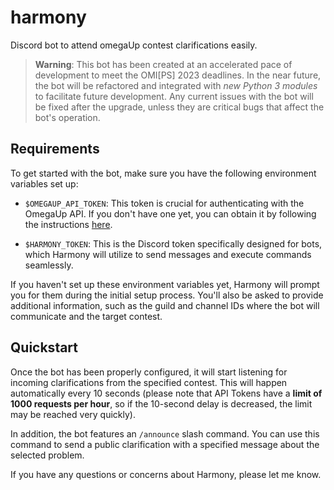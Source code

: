 # harmony
Discord bot to attend omegaUp contest clarifications easily.

> **Warning**: This bot has been created at an accelerated pace of development to meet the OMI[PS] 2023 deadlines. In the near future, the bot will be refactored and integrated with *new Python 3 modules* to facilitate future development. Any current issues with the bot will be fixed after the upgrade, unless they are critical bugs that affect the bot's operation.

## Requirements

To get started with the bot, make sure you have the following environment variables set up:

- `$OMEGAUP_API_TOKEN`: This token is crucial for authenticating with the OmegaUp API. If you don't have one yet, you can obtain it by following the instructions [here][1].

- `$HARMONY_TOKEN`: This is the Discord token specifically designed for bots, which Harmony will utilize to send messages and execute commands seamlessly.

If you haven't set up these environment variables yet, Harmony will prompt you for them during the initial setup process. You'll also be asked to provide additional information, such as the guild and channel IDs where the bot will communicate and the target contest.

## Quickstart
Once the bot has been properly configured, it will start listening for incoming clarifications from the specified contest. This will happen automatically every 10 seconds (please note that API Tokens have a **limit of 1000 requests per hour**, so if the 10-second delay is decreased, the limit may be reached very quickly).

In addition, the bot features an `/announce` slash command. You can use this command to send a public clarification with a specified message about the selected problem.

If you have any questions or concerns about Harmony, please let me know.


[1]: https://github.com/omegaup/omegaup/tree/main/frontend/server/src/Controllers#apiusercreateapitoken
